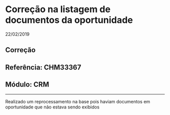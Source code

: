 # Correção na listagem de documentos da oportunidade
22/02/2019
## Correção
## Referência: CHM33367
## Módulo: CRM
***

Realizado um reprocessamento na base pois haviam documentos em oportunidade que não estava sendo exibidos